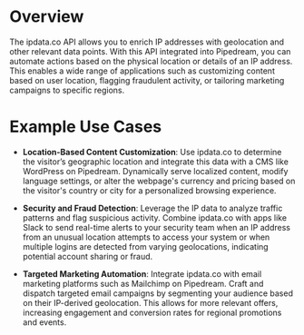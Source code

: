 # Overview

The ipdata.co API allows you to enrich IP addresses with geolocation and other relevant data points. With this API integrated into Pipedream, you can automate actions based on the physical location or details of an IP address. This enables a wide range of applications such as customizing content based on user location, flagging fraudulent activity, or tailoring marketing campaigns to specific regions.

# Example Use Cases

- **Location-Based Content Customization**: Use ipdata.co to determine the visitor’s geographic location and integrate this data with a CMS like WordPress on Pipedream. Dynamically serve localized content, modify language settings, or alter the webpage's currency and pricing based on the visitor's country or city for a personalized browsing experience.

- **Security and Fraud Detection**: Leverage the IP data to analyze traffic patterns and flag suspicious activity. Combine ipdata.co with apps like Slack to send real-time alerts to your security team when an IP address from an unusual location attempts to access your system or when multiple logins are detected from varying geolocations, indicating potential account sharing or fraud.

- **Targeted Marketing Automation**: Integrate ipdata.co with email marketing platforms such as Mailchimp on Pipedream. Craft and dispatch targeted email campaigns by segmenting your audience based on their IP-derived geolocation. This allows for more relevant offers, increasing engagement and conversion rates for regional promotions and events.
